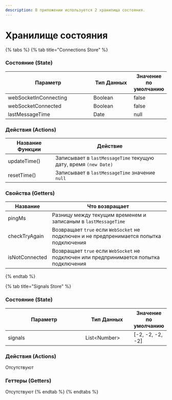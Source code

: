 ```yaml
---
description: В приложении используется 2 хранилища состояния.
---
```


# Хранилище состояния

{% tabs %}
{% tab title="Connections Store" %}
### Состояние (State)

<table><thead><tr><th width="312">Параметр</th><th width="151">Тип Данных</th><th>Значение по умолчанию</th></tr></thead><tbody><tr><td>webSocketInConnecting</td><td>Boolean</td><td>false</td></tr><tr><td>webSocketConnected</td><td>Boolean</td><td>false</td></tr><tr><td>lastMessageTime</td><td>Date</td><td>null</td></tr></tbody></table>

### Действия (Actions)

| Название Функции | Действие                                                        |
| ---------------- | --------------------------------------------------------------- |
| updateTime()     | Записывает в `lastMessageTime` текущую дату, время `(new Date)` |
| resetTime()      | Записывает в `lastMessageTime` значение `null`                  |

### Свойства (Getters)

| Название       | Что возвращает                                                                           |
| -------------- | ---------------------------------------------------------------------------------------- |
| pingMs         | Разницу между текущим временем и записаным в `lastMessageTime`                           |
| checkTryAgain  | Возвращает `true` если `WebSocket` не подключен и не предпренимается попытка подключения |
| isNotConnected | Возвращает `true` если `WebSocket` не подключен или предпринимается попытка подключения  |
{% endtab %}

{% tab title="Signals Store" %}
### Состояние (State)

<table><thead><tr><th width="312">Параметр</th><th width="151">Тип Данных</th><th>Значение по умолчанию</th></tr></thead><tbody><tr><td>signals</td><td>List&#x3C;Number></td><td>[-2, -2, -2, -2]</td></tr></tbody></table>

### Действия (Actions)

Отсутствуют

### Геттеры (Getters)

Отсутствуют
{% endtab %}
{% endtabs %}

